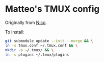 # Matteo's TMUX config

Originally from [Nico](github.com/nviennot/tmux-config).

To install:

```sh
git submodule update --init --merge && \
ln -s tmux.conf ~/.tmux.conf && \
mkdir -p ~/.tmux/ && \
ln -s plugins ~/.tmux/plugins
```
